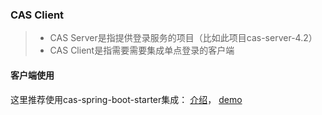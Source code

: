### CAS Client
>* CAS Server是指提供登录服务的项目（比如此项目cas-server-4.2）
>* CAS Client是指需要需要集成单点登录的客户端

#### 客户端使用
这里推荐使用cas-spring-boot-starter集成：
[介绍](https://github.com/MoonChaserChen/akira-spring-boot-starter/tree/master/cas-spring-boot-starter)，
[demo](https://github.com/MoonChaserChen/demo/tree/master/demo-cas-spring-boot-starter)


